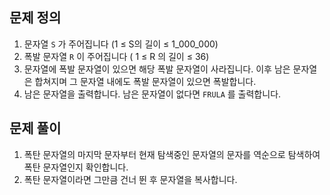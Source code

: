 ## 문제 정의

1. 문자열 `S` 가 주어집니다 (1 ≤ S의 길이 ≤ 1_000_000)
2. 폭발 문자열 `R` 이 주어집니다 ( 1 ≤ R 의 길이 ≤ 36)
3. 문자열에 폭발 문자열이 있으면 해당 폭발 문자열이 사라집니다. 이후 남은 문자열은 합쳐지며 그 문자열 내에도 폭발 문자열이 있으면 폭발합니다.
4. 남은 문자열을 출력합니다. 남은 문자열이 없다면 `FRULA` 를 출력합니다.

## 문제 풀이

1. 폭탄 문자열의 마지막 문자부터 현재 탐색중인 문자열의 문자를 역순으로 탐색하여 폭탄 문자열인지 확인합니다.
2. 폭탄 문자열이라면 그만큼 건너 뛴 후 문자열을 복사합니다.